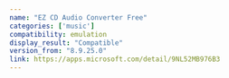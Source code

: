```yaml
---
name: "EZ CD Audio Converter Free"
categories: ['music']
compatibility: emulation
display_result: "Compatible"
version_from: "8.9.25.0"
link: https://apps.microsoft.com/detail/9NL52MB976B3
---
```

